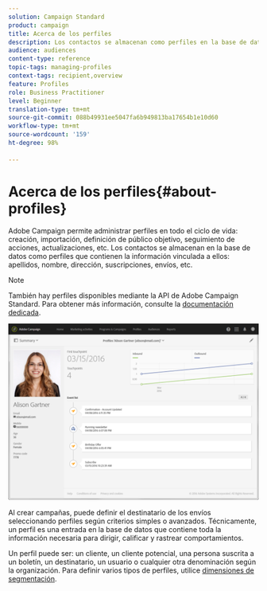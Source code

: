 ```yaml
---
solution: Campaign Standard
product: campaign
title: Acerca de los perfiles
description: Los contactos se almacenan como perfiles en la base de datos de Campaign y se actualizan durante todo su ciclo de vida.
audience: audiences
content-type: reference
topic-tags: managing-profiles
context-tags: recipient,overview
feature: Profiles
role: Business Practitioner
level: Beginner
translation-type: tm+mt
source-git-commit: 088b49931ee5047fa6b949813ba17654b1e10d60
workflow-type: tm+mt
source-wordcount: '159'
ht-degree: 98%

---
```



# Acerca de los perfiles{#about-profiles}

Adobe Campaign permite administrar perfiles en todo el ciclo de vida: creación, importación, definición de público objetivo, seguimiento de acciones, actualizaciones, etc. Los contactos se almacenan en la base de datos como perfiles que contienen la información vinculada a ellos: apellidos, nombre, dirección, suscripciones, envíos, etc.

>[!NOTE]
>
>También hay perfiles disponibles mediante la API de Adobe Campaign Standard. Para obtener más información, consulte la [documentación dedicada](../../api/using/retrieving-profiles.md).

![](assets/marketing_history.png)

Al crear campañas, puede definir el destinatario de los envíos seleccionando perfiles según criterios simples o avanzados. Técnicamente, un perfil es una entrada en la base de datos que contiene toda la información necesaria para dirigir, calificar y rastrear comportamientos.

Un perfil puede ser: un cliente, un cliente potencial, una persona suscrita a un boletín, un destinatario, un usuario o cualquier otra denominación según la organización. Para definir varios tipos de perfiles, utilice [dimensiones de segmentación](../../automating/using/query.md#targeting-dimensions-and-resources).

